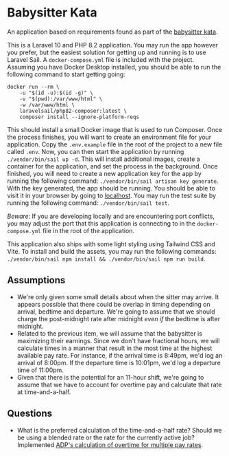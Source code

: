 # Babysitter Kata
An application based on requirements found as part of the [babysitter kata](https://gist.github.com/jameskbride/5482722).

This is a Laravel 10 and PHP 8.2 application. You may run the app however you prefer, but the easiest solution for
getting up and running is to use Laravel Sail. A `docker-compose.yml` file is included with the project. Assuming
you have Docker Desktop installed, you should be able to run the following command to start getting going:

```
docker run --rm \
    -u "$(id -u):$(id -g)" \
    -v "$(pwd):/var/www/html" \
    -w /var/www/html \
    laravelsail/php82-composer:latest \
    composer install --ignore-platform-reqs
```

This should install a small Docker image that is used to run Composer. Once the process finishes, you will want to
create an environment file for your application. Copy the `.env.example` file in the root of the project to a new
file called `.env`. Now, you can then start the application by running `./vendor/bin/sail up -d`. This will install 
additional images, create a container for the application, and set the process in the background. Once finished, you
will need to create a new application key for the app by running the following command: `./vendor/bin/sail artisan
key generate`. With the key generated, the app should be running. You should be able to visit it in your browser
by going to [localhost](http://localhost). You may run the test suite by running the following command: 
`./vendor/bin/sail test`.

*Beware*: If you are developing locally and are encountering port conflicts, you may adjust the port that this
application is connecting to in the `docker-compose.yml` file in the root of the application.

This application also ships with some light styling using Tailwind CSS and Vite. To install and build the assets, 
you may run the following commands: `./vendor/bin/sail npm install && ./vendor/bin/sail npm run build`. 

## Assumptions
- We're only given some small details about when the sitter may arrive. It appears possible that there could be
overlap in timing depending on arrival, bedtime and departure. We're going to assume that we should charge the
post-midnight rate after midnight _even if_ the bedtime is after midnight.
- Related to the previous item, we will assume that the babysitter is maximizing their earnings. Since we don't
have fractional hours, we will calculate times in a manner that result in the most time at the highest available
pay rate. For instance, if the arrival time is 8:49pm, we'd log an arrival of 8:00pm. If the departure time is
10:01pm, we'd log a departure time of 11:00pm.
- Given that there is the potential for an 11-hour shift, we're going to assume that we have to account for
overtime pay and calculate that rate at time-and-a-half.

## Questions
- What is the preferred calculation of the time-and-a-half rate? Should we be using a blended rate or the rate 
for the currently active job? Implemented [ADP's calculation of overtime for multiple pay rates](https://www.adp.com/resources/articles-and-insights/articles/h/how-to-calculate-overtime-pay.aspx).
